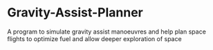 # Gravity-Assist-Planner
A program to simulate gravity assist manoeuvres and help plan space flights to optimize fuel and allow deeper exploration of space
